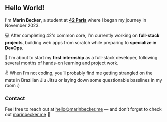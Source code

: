 ## Hello World!

I'm **Marin Becker**, a student at [**42 Paris**](https://42.fr) where I began my journey in November 2023.

💻 After completing 42's common core, I’m currently working on **full-stack projects**, building web apps from scratch while preparing to **specialize in DevOps**.

🚀 I’m about to start my **first internship** as a full-stack developer, following several months of hands-on learning and project work.

✌️ When I’m not coding, you’ll probably find me getting strangled on the mats in Brazilian Jiu Jitsu or laying down some questionable basslines in my room :)

### Contact

Feel free to reach out at [hello@marinbecker.me](mailto:hello@marinbecker.me) — and don’t forget to check out [marinbecker.me](https://www.marinbecker.me) 👀
